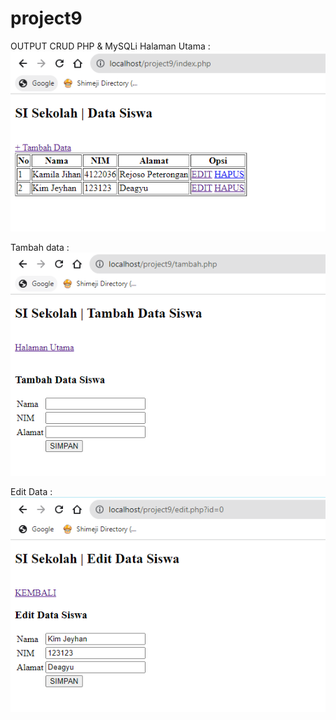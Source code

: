 # project9 
OUTPUT CRUD PHP & MySQLi
Halaman Utama : 
![Alt text](alaman_utama.PNG)

Tambah data :
![Alt text](tambah_data.PNG)

Edit Data :
![Alt text](edit_data.PNG)
